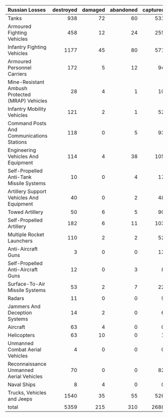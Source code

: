 | Russian Losses                                   |   destroyed |   damaged |   abandoned |   captured |   total |
|:-------------------------------------------------|------------:|----------:|------------:|-----------:|--------:|
| Tanks                                            |         938 |        72 |          60 |        531 |    1601 |
| Armoured Fighting Vehicles                       |         458 |        12 |          24 |        255 |     749 |
| Infantry Fighting Vehicles                       |        1177 |        45 |          80 |        571 |    1873 |
| Armoured Personnel Carriers                      |         172 |         5 |          12 |         94 |     283 |
| Mine-Resistant Ambush Protected  (MRAP) Vehicles |          28 |         4 |           1 |         10 |      43 |
| Infantry Mobility Vehicles                       |         121 |         2 |           1 |         52 |     176 |
| Command Posts And Communications Stations        |         118 |         0 |           5 |         93 |     216 |
| Engineering Vehicles And Equipment               |         114 |         4 |          38 |        105 |     261 |
| Self-Propelled Anti-Tank Missile Systems         |          10 |         0 |           4 |         17 |      31 |
| Artillery Support Vehicles And Equipment         |          40 |         0 |           2 |         48 |      90 |
| Towed Artillery                                  |          50 |         6 |           5 |         90 |     151 |
| Self-Propelled Artillery                         |         182 |         6 |          11 |        103 |     302 |
| Multiple Rocket Launchers                        |         110 |         2 |           2 |         52 |     166 |
| Anti-Aircraft Guns                               |           3 |         0 |           0 |         13 |      16 |
| Self-Propelled Anti-Aircraft Guns                |          12 |         0 |           3 |          8 |      23 |
| Surface-To-Air Missile Systems                   |          53 |         2 |           7 |         22 |      84 |
| Radars                                           |          11 |         0 |           0 |          9 |      20 |
| Jammers And Deception Systems                    |          14 |         2 |           0 |          6 |      22 |
| Aircraft                                         |          63 |         4 |           0 |          0 |      67 |
| Helicopters                                      |          63 |        10 |           0 |          1 |      74 |
| Unmanned Combat Aerial Vehicles                  |           4 |         0 |           0 |          0 |       4 |
| Reconnaissance Unmanned Aerial Vehicles          |          70 |         0 |           0 |         82 |     152 |
| Naval Ships                                      |           8 |         4 |           0 |          0 |      12 |
| Trucks, Vehicles and Jeeps                       |        1540 |        35 |          55 |        526 |    2156 |
| total                                            |        5359 |       215 |         310 |       2688 |    8572 |